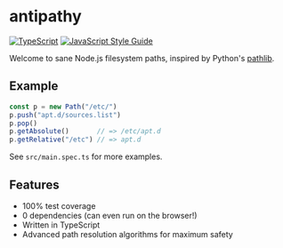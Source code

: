 
# antipathy
[![TypeScript](https://badges.frapsoft.com/typescript/love/typescript.svg?v=101)](https://github.com/ellerbrock/typescript-badges/) [![JavaScript Style Guide](https://img.shields.io/badge/code_style-standard-brightgreen.svg)](https://standardjs.com)

Welcome to sane Node.js filesystem paths, inspired by Python's [pathlib](https://docs.python.org/3/library/pathlib.html).

## Example
```typescript
const p = new Path("/etc/")
p.push("apt.d/sources.list")
p.pop()
p.getAbsolute()       // => /etc/apt.d
p.getRelative("/etc") // => apt.d
```
See `src/main.spec.ts` for more examples.

## Features
- 100% test coverage
- 0 dependencies (can even run on the browser!)
- Written in TypeScript
- Advanced path resolution algorithms for maximum safety
